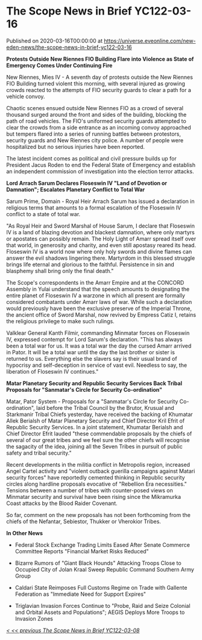 # The Scope News in Brief YC122-03-16
Published on 2020-03-16T00:00:00 at https://universe.eveonline.com/new-eden-news/the-scope-news-in-brief-yc122-03-16

**Protests Outside New Riennes FIO Building Flare into Violence as State of Emergency Comes Under Continuing Fire**

New Riennes, Mies IV  - A seventh day of protests outside the New Riennes FIO Building turned violent this morning, with several injured as growing crowds reacted to the attempts of FIO security guards to clear a path for a vehicle convoy.

Chaotic scenes ensued outside New Riennes FIO as a crowd of several thousand surged around the front and sides of the building, blocking the path of road vehicles. The FIO's uniformed security guards attempted to clear the crowds from a side entrance as an incoming convoy approached but tempers flared into a series of running battles between protestors, security guards and New Riennes city police. A number of people were hospitalized but no serious injuries have been reported.

The latest incident comes as political and civil pressure builds up for President Jacus Roden to end the Federal State of Emergency and establish an independent commission of investigation into the election terror attacks.

**Lord Arrach Sarum Declares Floseswin IV "Land of Devotion or Damnation"; Escalates Planetary Conflict to Total War**

Sarum Prime, Domain - Royal Heir Arrach Sarum has issued a declaration in religious terms that amounts to a formal escalation of the Floseswin IV conflict to a state of total war.

"As Royal Heir and Sword Marshal of House Sarum, I declare that Floseswin IV is a land of blazing devotion and blackest damnation, where only martyrs or apostates can possibly remain. The Holy Light of Amarr spread itself over that world, in generosity and charity, and even still apostasy reared its head. Floseswin IV is a world now where only holy swords and divine flames can answer the evil shadows lingering there. Martyrdom in this blessed struggle brings life eternal and glorious to the faithful. Persistence in sin and blasphemy shall bring only the final death."

The Scope's correspondents in the Amarr Empire and at the CONCORD Assembly in Yulai understand that the speech amounts to designating the entire planet of Floseswin IV a warzone in which all present are formally considered combatants under Amarr laws of war. While such a declaration would previously have been the exclusive preserve of the Imperial Throne, the ancient office of Sword Marshal, now revived by Empress Catiz I, retains the religious privilege to make such rulings.

Valklear General Kanth Filmir, commanding Minmatar forces on Floseswin IV, expressed contempt for Lord Sarum's declaration. "This has always been a total war for us. It was a total war the day the cursed Amarr arrived in Pator. It will be a total war until the day the last brother or sister is returned to us. Everything else the slavers say is their usual brand of hypocrisy and self-deception in service of vast evil. Needless to say, the liberation of Floseswin IV continues."

**Matar Planetary Security and Republic Security Services Back Tribal Proposals for "Sanmatar's Circle for Security Co-ordination"**

Matar, Pator System - Proposals for a "Sanmatar's Circle for Security Co-ordination", laid before the Tribal Council by the Brutor, Krusual and Starkmanir Tribal Chiefs yesterday, have received the backing of Khumatar Allek Berialsh of Matar Planetary Security and Chief Director Kril Efrit of Republic Security Services. In a joint statement, Khumatar Berialsh and Chief Director Efrit lauded "these commendable proposals by the chiefs of several of our great tribes and we feel sure the other chiefs will recognise the sagacity of the idea, joining all the Seven Tribes in pursuit of public safety and tribal security."

Recent developments in the militia conflict in Metropolis region, increased Angel Cartel activity and "violent outback guerilla campaigns against Matari security forces" have reportedly cemented thinking in Republic security circles along hardline proposals evocative of "Rebellion Era necessities." Tensions between a number of tribes with counter-posed views on Minmatar security and survival have been rising since the Mikramurka Coast attacks by the Blood Raider Covenant.

So far, comment on the new proposals has not been forthcoming from the chiefs of the Nefantar, Sebiestor, Thukker or Vherokior Tribes.

**In Other News**

  * Federal Stock Exchange Trading Limits Eased After Senate Commerce Committee Reports  "Financial Market Risks Reduced"


  * Bizarre Rumors of "Giant Black Hounds" Attacking Troops Close to Occupied City of Jolan Kraal Sweep Republic Command Southern Army Group


  * Caldari State Reimposes Full Customs Regime on Trade with Gallente Federation as "Immediate Need for Support Expires"


  * Triglavian Invasion Forces Continue to "Probe, Raid and Seize Colonial and Orbital Assets and Populations"; AEGIS Deploys More Troops to Invasion Zones



 

[_< << previous The Scope News in Brief YC122-03-08_](https://community.eveonline.com/news/news-channels/world-news/the-scope-news-in-brief-yc122-03-08/)
